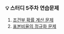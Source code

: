 ### :bulb: 스터디 5주차 연습문제
1. [조건부 확률 계산 문제](https://ko.khanacademy.org/math/statistics-probability/probability-library/conditional-probability-independence/e/calculating-conditional-probability?modal=1)
2. [표본비율의 정규화 문제](https://ko.khanacademy.org/math/statistics-probability/sampling-distributions-library/sample-proportions/e/normal-condition-sample-proportions?modal=1)

